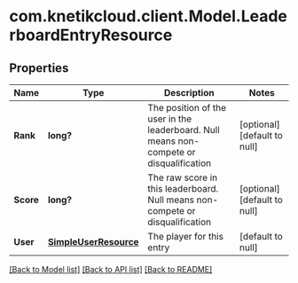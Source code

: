 # com.knetikcloud.client.Model.LeaderboardEntryResource
## Properties

Name | Type | Description | Notes
------------ | ------------- | ------------- | -------------
**Rank** | **long?** | The position of the user in the leaderboard. Null means non-compete or disqualification | [optional] [default to null]
**Score** | **long?** | The raw score in this leaderboard. Null means non-compete or disqualification | [optional] [default to null]
**User** | [**SimpleUserResource**](SimpleUserResource.md) | The player for this entry | [default to null]

[[Back to Model list]](../README.md#documentation-for-models) [[Back to API list]](../README.md#documentation-for-api-endpoints) [[Back to README]](../README.md)

